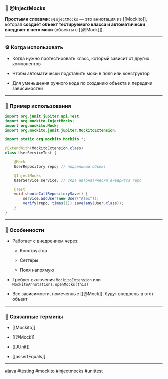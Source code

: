 ### 🧾 **@InjectMocks**

**Простыми словами:** `@InjectMocks` — это аннотация из [[Mockito]], которая **создаёт объект тестируемого класса и автоматически внедряет в него моки** (объекты с [[@Mock]]).

---

### ⚙️ **Когда использовать**

- Когда нужно протестировать класс, который зависит от других компонентов
    
- Чтобы автоматически подставить моки в поля или конструктор
    
- Для уменьшения ручного кода по созданию объекта и передачи зависимостей
    

---

### 📌 **Пример использования**

```java
import org.junit.jupiter.api.Test;
import org.mockito.InjectMocks;
import org.mockito.Mock;
import org.mockito.junit.jupiter.MockitoExtension;

import static org.mockito.Mockito.*;

@ExtendWith(MockitoExtension.class)
class UserServiceTest {

    @Mock
    UserRepository repo; // поддельный объект

    @InjectMocks
    UserService service; // сюда автоматически внедрится repo

    @Test
    void shouldCallRepositorySave() {
        service.addUser(new User("Alex"));
        verify(repo, times(1)).save(any(User.class));
    }
}
```

---

### 🧠 **Особенности**

- Работает с внедрением через:
    
    - Конструктор
        
    - Сеттеры
        
    - Поля напрямую
        
- Требует включения `MockitoExtension` или `MockitoAnnotations.openMocks(this)`
    
- Все зависимости, помеченные [[@Mock]], будут внедрены в этот объект
    

---

### 🔗 **Связанные термины**

- [[Mockito]]
    
- [[@Mock]]
    
- [[JUnit]]
    
- [[assertEquals]]
    

---

#java #testing #mockito #injectmocks #unittest